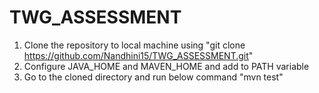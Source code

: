 # TWG_ASSESSMENT
1. Clone the repository to local machine using "git clone https://github.com/Nandhini15/TWG_ASSESSMENT.git"
2. Configure JAVA_HOME and MAVEN_HOME and add to PATH variable
3. Go to the cloned directory and run below command "mvn test"
